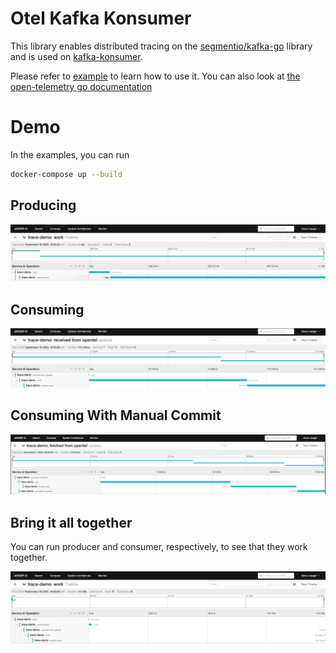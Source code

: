 # Otel Kafka Konsumer

This library enables distributed tracing on the [segmentio/kafka-go](https://github.com/segmentio/kafka-go) library and is used on [kafka-konsumer](https://github.com/Trendyol/kafka-konsumer).

Please refer to [example](example) to learn how to use it. You can also look at [the open-telemetry go documentation](https://opentelemetry.io/docs/instrumentation/go/getting-started/)

# Demo

In the examples, you can run 
```sh
docker-compose up --build
```

## Producing

![Producing Example](.github/images/producer-example.png)

## Consuming

![Consuming Example](.github/images/consumer-example.png)

## Consuming With Manual Commit

![Consuming Example](.github/images/consumer-with-manual-commit.png)

## Bring it all together

You can run producer and consumer, respectively, to see that they work together.

![Producing - Consuming Together](.github/images/consumer-producer-together.png)
